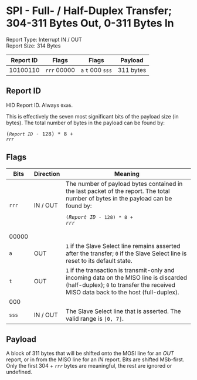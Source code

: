 
# SPI - Full- / Half-Duplex Transfer; 304-311 Bytes Out, 0-311 Bytes In
Report Type: Interrupt IN / OUT<br />
Report Size: 314 Bytes

| Report ID | Flags | Flags | Payload |
|-----------|-------|-------|---------|
| 10100110 | `rrr`&nbsp;00000 | `a`&nbsp;`t`&nbsp;000&nbsp;`sss` | 311 bytes |

## Report ID
HID Report ID.  Always `0xa6`.

This is effectively the seven most significant bits of the payload size (in bytes).  The total number of bytes in the payload can be found by: <pre>(*`Report ID`* - 128) * 8 + *`rrr`*</pre>

## Flags

| Bits  | Direction | Meaning |
|-------|-----------|---------|
| `rrr` | IN / OUT  | The number of payload bytes contained in the last packet of the report.  The total number of bytes in the payload can be found by: <pre>(*`Report ID`* - 128) * 8 + *`rrr`*</pre> |
| 00000 |          |                                                                       |
| `a`   | OUT      | `1` if the Slave Select line remains asserted after the transfer; `0` if the Slave Select line is reset to its default state. |
| `t`   | OUT      | `1` if the transaction is transmit-only and incoming data on the MISO line is discarded (half-duplex); `0` to transfer the received MISO data back to the host (full-duplex). |
| 000   |          |                                                                       |
| `sss` | IN / OUT | The Slave Select line that is asserted.  The valid range is `[0, 7]`. |

## Payload
A block of 311 bytes that will be shifted onto the MOSI line for an *OUT* report, or in from the MISO line for an *IN* report.  Bits are shifted MSb-first.  Only the first 304 + *`rrr`* bytes are meaningful, the rest are ignored or undefined.
